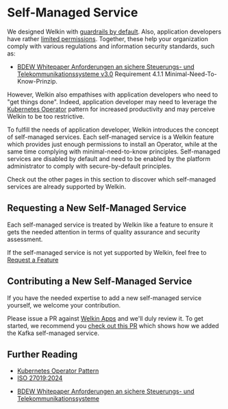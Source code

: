 # Self-Managed Service

We designed Welkin with [guardrails by default](../safeguards/index.md).
Also, application developers have rather [limited permissions](../demarcation.md).
Together, these help your organization comply with various regulations and information security standards, such as:

<!-- vale off -->
- [BDEW Whitepaper Anforderungen an sichere Steuerungs- und Telekommunikationssysteme v3.0](https://www.bdew.de/media/documents/BDEW-OE-VSE-Whitepaper-3.0.pdf) Requirement 4.1.1 Minimal-Need-To-Know-Prinzip.
<!-- vale on -->

However, Welkin also empathises with application developers who need to "get things done".
Indeed, application developer may need to leverage the [Kubernetes Operator](https://kubernetes.io/docs/concepts/extend-kubernetes/operator/) pattern for increased productivity and may perceive Welkin to be too restrictive.

To fulfill the needs of application developer, Welkin introduces the concept of self-managed services.
Each self-managed service is a Welkin feature which provides just enough permissions to install an Operator, while at the same time complying with minimal-need-to-know principles.
Self-managed services are disabled by default and need to be enabled by the platform administrator to comply with secure-by-default principles.

Check out the other pages in this section to discover which self-managed services are already supported by Welkin.

## Requesting a New Self-Managed Service

Each self-managed service is treated by Welkin like a feature to ensure it gets the needed attention in terms of quality assurance and security assessment.

If the self-managed service is not yet supported by Welkin, feel free to [Request a Feature](../../request-a-feature.md)

## Contributing a New Self-Managed Service

If you have the needed expertise to add a new self-managed service yourself, we welcome your contribution.

Please issue a PR against [Welkin Apps](https://github.com/elastisys/compliantkubernetes-apps) and we'll duly review it.
To get started, we recommend you [check out this PR](https://github.com/elastisys/compliantkubernetes-apps/pull/1886/files) which shows how we added the Kafka self-managed service.

## Further Reading

- [Kubernetes Operator Pattern](https://kubernetes.io/docs/concepts/extend-kubernetes/operator/)
- [ISO 27019:2024](https://www.iso.org/standard/85056.html)
<!-- vale off -->
- [BDEW Whitepaper Anforderungen an sichere Steuerungs- und Telekommunikationssysteme](https://www.bdew.de/media/documents/BDEW-OE-VSE-Whitepaper-3.0.pdf)
<!-- vale on -->
